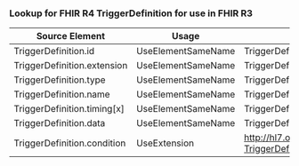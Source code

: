 ### Lookup for FHIR R4 TriggerDefinition for use in FHIR R3

| Source Element | Usage | Target |
| -------------- | ----- | ------ |
| TriggerDefinition.id | UseElementSameName | TriggerDefinition.id |
| TriggerDefinition.extension | UseElementSameName | TriggerDefinition.extension |
| TriggerDefinition.type | UseElementSameName | TriggerDefinition.type |
| TriggerDefinition.name | UseElementSameName | TriggerDefinition.eventName |
| TriggerDefinition.timing[x] | UseElementSameName | TriggerDefinition.eventTiming[x] |
| TriggerDefinition.data | UseElementSameName | TriggerDefinition.eventData |
| TriggerDefinition.condition | UseExtension | http://hl7.org/fhir/4.0/StructureDefinition/extension-TriggerDefinition.condition |
